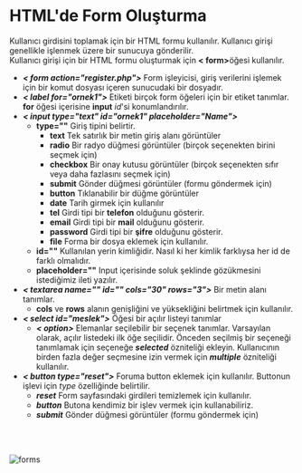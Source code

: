 <h1>HTML'de Form Oluşturma</h1>
Kullanıcı girdisini toplamak için bir HTML formu kullanılır. Kullanıcı girişi genellikle işlenmek üzere bir sunucuya gönderilir.<br>
Kullanıcı girişi için bir HTML formu oluşturmak için <b>< form></b>öğesi kullanılır. <br>
<ul>
<li><b><i>< form action="register.php"></i></b> Form işleyicisi, giriş verilerini işlemek için bir komut dosyası içeren sunucudaki bir dosyadır.</li>
<li><b><i>< label for="ornek1"></i></b> Etiketi birçok form öğeleri için bir etiket tanımlar. <b>for</b> öğesi içerisine <b>input</b> <i>id</i>'si konumlandırılır.</li>
<li><b><i>< input type="text" id="ornek1" placeholder="Name"></i></b>
<ul>
<li><b>type=""</b> Giriş tipini belirtir. 
<ul>
<li><b>text</b> Tek satırlık bir metin giriş alanı görüntüler</li>
<li><b>radio</b> Bir radyo düğmesi görüntüler (birçok seçenekten birini seçmek için)</li>
<li><b>checkbox</b> Bir onay kutusu görüntüler (birçok seçenekten sıfır veya daha fazlasını seçmek için)</li>
<li><b>submit</b> Gönder düğmesi görüntüler (formu göndermek için)</li>
<li><b>button</b> Tıklanabilir bir düğme görüntüler</li>
<li><b>date</b> Tarih girmek için kullanılır</li>
<li><b>tel</b> Girdi tipi bir <b>telefon</b> olduğunu gösterir.</li>
<li><b>email</b> Girdi tipi bir <b>mail</b> olduğunu gösterir.</li>
<li><b>password</b> Girdi tipi bir <b>şifre</b> olduğunu gösterir.</li>
<li><b>file</b> Forma bir dosya eklemek için kullanılır.</li>
</ul>
</li>
<li><b>id=""</b> Kullanılan yerin kimliğidir. Nasıl ki her kimlik farklıysa her id de farklı olmalıdır.</li>
<li><b>placeholder=""</b> Input içerisinde soluk şeklinde gözükmesini istediğimiz ileti yazılır.</li>
</ul>
</li>
<li><b><i>< textarea name="" id="" cols="30" rows="3"></i></b> Bir metin alanı tanımlar.
<ul><li><b>cols</b> ve <b> rows</b> alanın genişliğini ve yüksekliğini belirtmek için kullanılır.</li></ul>
</li>
<li><b><i>< select id="meslek"></i></b> Öğesi bir açılır listeyi tanımlar
<ul>
<li><b><i>< option></i></b> Elemanlar seçilebilir bir seçenek tanımlar. Varsayılan olarak, açılır listedeki ilk öğe seçilidir. Önceden seçilmiş bir seçeneği tanımlamak için seçeneğe <b><i>selected</i></b> özniteliği ekleyin.
Kullanıcının birden fazla değer seçmesine izin vermek için <b><i>multiple</i></b> özniteliği kullanılır.</li>
</ul>
</li>
<li><b><i>< button type="reset"></i></b> Foruma button eklemek için kullanılır. Buttonun işlevi için <i>type</i> özelliğinde belirtilir.
<ul>
<li><b><i>reset</i></b> Form sayfasındaki girdileri temizlemek için kullanılır.</li>
<li><b><i>button</i></b> Butona kendimiz bir işlev vermek için kullanabiliriz.</li>
<li><b><i>submit</i></b> Gönder düğmesi görüntüler (formu göndermek için)</li>
</ul>
</li>
</ul><br><br>

![forms](https://user-images.githubusercontent.com/48285856/147058133-ee28a053-bc5b-4d0c-9187-792cc2cb0734.png)
